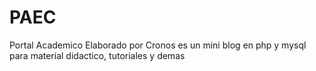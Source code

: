 # PAEC
Portal Academico Elaborado por Cronos es un mini blog en php y mysql para material didactico, tutoriales y demas
